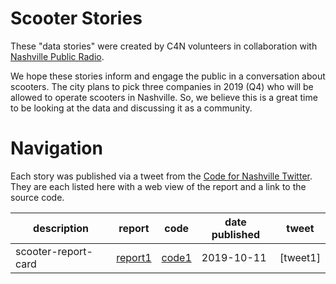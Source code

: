 # Scooter Stories
These "data stories" were created by C4N volunteers in collaboration with [Nashville Public Radio].

We hope these stories inform and engage the public in a conversation about scooters.
The city plans to pick three companies in 2019 (Q4) who will be allowed to operate scooters in Nashville.
So, we believe this is a great time to be looking at the data and discussing it as a community.

# Navigation
Each story was published via a tweet from the [Code for Nashville Twitter].
They are each listed here with a web view of the report and a link to the source code.


| description         | report    | code    | date published | tweet    |
|---------------------|-----------|---------|----------------|----------|
| scooter-report-card | [report1] | [code1] | 2019-10-11     | [tweet1] |


[Code for Nashville Twitter]: https://twitter.com/code4nashville
[Nashville Public Radio]: https://www.nashvillepublicradio.org
[report1]: ./scooter-report-card/scooter-report-card.html
[code1]: ./scooter-report-card/
